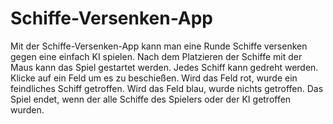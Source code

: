# Schiffe-Versenken-App

Mit der Schiffe-Versenken-App kann man eine Runde Schiffe versenken gegen eine einfach KI spielen. Nach dem Platzieren der Schiffe mit der Maus kann das Spiel gestartet werden. Jedes Schiff kann gedreht werden. Klicke auf ein Feld um es zu beschießen. Wird das Feld rot, wurde ein feindliches Schiff getroffen. Wird das Feld blau, wurde nichts getroffen. Das Spiel endet, wenn der alle Schiffe des Spielers oder der KI getroffen wurden.
